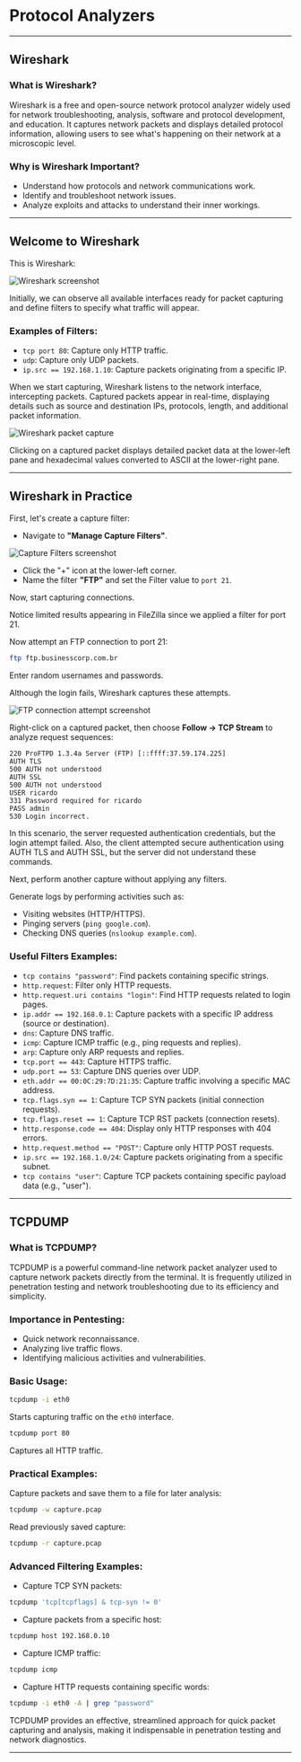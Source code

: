 
# Protocol Analyzers

---

## Wireshark

### What is Wireshark?
Wireshark is a free and open-source network protocol analyzer widely used for network troubleshooting, analysis, software and protocol development, and education. It captures network packets and displays detailed protocol information, allowing users to see what's happening on their network at a microscopic level.

### Why is Wireshark Important?
- Understand how protocols and network communications work.
- Identify and troubleshoot network issues.
- Analyze exploits and attacks to understand their inner workings.

---

## Welcome to Wireshark

This is Wireshark:

![Wireshark screenshot](https://i.imgur.com/yGNY0Q8.png)

Initially, we can observe all available interfaces ready for packet capturing and define filters to specify what traffic will appear.

### Examples of Filters:
- `tcp port 80`: Capture only HTTP traffic.
- `udp`: Capture only UDP packets.
- `ip.src == 192.168.1.10`: Capture packets originating from a specific IP.

When we start capturing, Wireshark listens to the network interface, intercepting packets. Captured packets appear in real-time, displaying details such as source and destination IPs, protocols, length, and additional packet information.

![Wireshark packet capture](https://i.imgur.com/IcWLfUn.png)

Clicking on a captured packet displays detailed packet data at the lower-left pane and hexadecimal values converted to ASCII at the lower-right pane.

---

## Wireshark in Practice

First, let's create a capture filter:

- Navigate to **"Manage Capture Filters"**.

![Capture Filters screenshot](https://i.imgur.com/vWZSSLo.png)

- Click the "+" icon at the lower-left corner.
- Name the filter **"FTP"** and set the Filter value to `port 21`.

Now, start capturing connections.

Notice limited results appearing in FileZilla since we applied a filter for port 21.

Now attempt an FTP connection to port 21:

```bash
ftp ftp.businesscorp.com.br
```

Enter random usernames and passwords.

Although the login fails, Wireshark captures these attempts.

![FTP connection attempt screenshot](https://i.imgur.com/1h1fuJA.png)

Right-click on a captured packet, then choose **Follow -> TCP Stream** to analyze request sequences:

```
220 ProFTPD 1.3.4a Server (FTP) [::ffff:37.59.174.225]
AUTH TLS
500 AUTH not understood
AUTH SSL
500 AUTH not understood
USER ricardo
331 Password required for ricardo
PASS admin
530 Login incorrect.
```

In this scenario, the server requested authentication credentials, but the login attempt failed. Also, the client attempted secure authentication using AUTH TLS and AUTH SSL, but the server did not understand these commands.

Next, perform another capture without applying any filters.

Generate logs by performing activities such as:
- Visiting websites (HTTP/HTTPS).
- Pinging servers (`ping google.com`).
- Checking DNS queries (`nslookup example.com`).

### Useful Filters Examples:

- `tcp contains "password"`: Find packets containing specific strings.
- `http.request`: Filter only HTTP requests.
- `http.request.uri contains "login"`: Find HTTP requests related to login pages.
- `ip.addr == 192.168.0.1`: Capture packets with a specific IP address (source or destination).
- `dns`: Capture DNS traffic.
- `icmp`: Capture ICMP traffic (e.g., ping requests and replies).
- `arp`: Capture only ARP requests and replies.
- `tcp.port == 443`: Capture HTTPS traffic.
- `udp.port == 53`: Capture DNS queries over UDP.
- `eth.addr == 00:0C:29:7D:21:35`: Capture traffic involving a specific MAC address.
- `tcp.flags.syn == 1`: Capture TCP SYN packets (initial connection requests).
- `tcp.flags.reset == 1`: Capture TCP RST packets (connection resets).
- `http.response.code == 404`: Display only HTTP responses with 404 errors.
- `http.request.method == "POST"`: Capture only HTTP POST requests.
- `ip.src == 192.168.1.0/24`: Capture packets originating from a specific subnet.
- `tcp contains "user"`: Capture TCP packets containing specific payload data (e.g., "user").

---

## TCPDUMP

### What is TCPDUMP?
TCPDUMP is a powerful command-line network packet analyzer used to capture network packets directly from the terminal. It is frequently utilized in penetration testing and network troubleshooting due to its efficiency and simplicity.

### Importance in Pentesting:
- Quick network reconnaissance.
- Analyzing live traffic flows.
- Identifying malicious activities and vulnerabilities.

### Basic Usage:
```bash
tcpdump -i eth0
```
Starts capturing traffic on the `eth0` interface.

```bash
tcpdump port 80
```
Captures all HTTP traffic.

### Practical Examples:
Capture packets and save them to a file for later analysis:
```bash
tcpdump -w capture.pcap
```

Read previously saved capture:
```bash
tcpdump -r capture.pcap
```

### Advanced Filtering Examples:
- Capture TCP SYN packets:
```bash
tcpdump 'tcp[tcpflags] & tcp-syn != 0'
```

- Capture packets from a specific host:
```bash
tcpdump host 192.168.0.10
```

- Capture ICMP traffic:
```bash
tcpdump icmp
```

- Capture HTTP requests containing specific words:
```bash
tcpdump -i eth0 -A | grep "password"
```

TCPDUMP provides an effective, streamlined approach for quick packet capturing and analysis, making it indispensable in penetration testing and network diagnostics.

---
